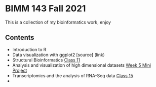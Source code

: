 # BIMM 143 Fall 2021
This is a collection of my bioinformatics work, enjoy

## Contents
- Introduction to R 
- Data visualization with ggplot2  [source] (link)
- Structural Bioinformatics [Class 11](https://github.com/codatious/bimm143/blob/main/class%2011/Class-11.md)  
- Analysis and visualization of high dimensional datasets [Week 5 Mini Project](https://github.com/codatious/bimm143/blob/main/week5/mini%20project.Rmd)
- Transcriptomics and the analysis of RNA-Seq data [Class 15](https://github.com/codatious/bimm143/blob/main/Class%2015.Rmd)
- 
